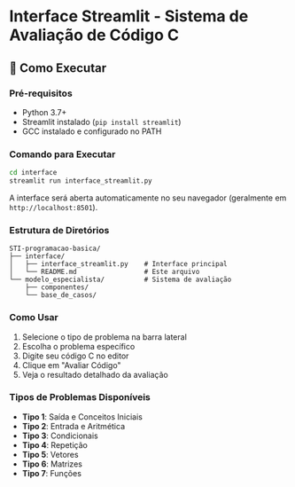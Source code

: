# Interface Streamlit - Sistema de Avaliação de Código C

## 🚀 Como Executar

### Pré-requisitos
- Python 3.7+
- Streamlit instalado (`pip install streamlit`)
- GCC instalado e configurado no PATH

### Comando para Executar

```bash
cd interface
streamlit run interface_streamlit.py
```

A interface será aberta automaticamente no seu navegador (geralmente em `http://localhost:8501`).

### Estrutura de Diretórios
```
STI-programacao-basica/
├── interface/
│   ├── interface_streamlit.py    # Interface principal
│   └── README.md                 # Este arquivo
└── modelo_especialista/          # Sistema de avaliação
    ├── componentes/
    └── base_de_casos/
```

### Como Usar
1. Selecione o tipo de problema na barra lateral
2. Escolha o problema específico
3. Digite seu código C no editor
4. Clique em "Avaliar Código"
5. Veja o resultado detalhado da avaliação

### Tipos de Problemas Disponíveis
- **Tipo 1**: Saída e Conceitos Iniciais
- **Tipo 2**: Entrada e Aritmética
- **Tipo 3**: Condicionais
- **Tipo 4**: Repetição
- **Tipo 5**: Vetores
- **Tipo 6**: Matrizes
- **Tipo 7**: Funções